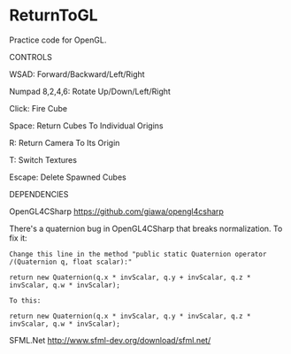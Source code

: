 # ReturnToGL
Practice code for OpenGL.

CONTROLS

WSAD: Forward/Backward/Left/Right

Numpad 8,2,4,6: Rotate Up/Down/Left/Right

Click: Fire Cube

Space: Return Cubes To Individual Origins

R: Return Camera To Its Origin

T: Switch Textures

Escape: Delete Spawned Cubes



DEPENDENCIES

OpenGL4CSharp https://github.com/giawa/opengl4csharp

There's a quaternion bug in OpenGL4CSharp that breaks normalization. To fix it:

	Change this line in the method "public static Quaternion operator /(Quaternion q, float scalar):"

	return new Quaternion(q.x * invScalar, q.y + invScalar, q.z * invScalar, q.w * invScalar);

	To this:

	return new Quaternion(q.x * invScalar, q.y * invScalar, q.z * invScalar, q.w * invScalar);

SFML.Net http://www.sfml-dev.org/download/sfml.net/
